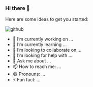 ### Hi there 👋

Here are some ideas to get you started:

![github](https://img.shields.io/badge/GitHub-000000?style=for-the-badge&logo=GitHub&logoColor=white)

- 🔭 I’m currently working on ...
- 🌱 I’m currently learning ...
- 👯 I’m looking to collaborate on ...
- 🤔 I’m looking for help with ...
- 💬 Ask me about ...
- 📫 How to reach me: ...
- 😄 Pronouns: ...
- ⚡ Fun fact: ...
